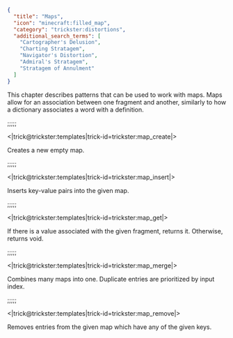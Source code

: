 ```json
{
  "title": "Maps",
  "icon": "minecraft:filled_map",
  "category": "trickster:distortions",
  "additional_search_terms": [
    "Cartographer's Delusion",
    "Charting Stratagem",
    "Navigator's Distortion",
    "Admiral's Stratagem",
    "Stratagem of Annulment"
  ]
}
```

This chapter describes patterns that can be used to work with maps. 
Maps allow for an association between one fragment and another, 
similarly to how a dictionary associates a word with a definition.

;;;;;

<|trick@trickster:templates|trick-id=trickster:map_create|>

Creates a new empty map.

;;;;;

<|trick@trickster:templates|trick-id=trickster:map_insert|>

Inserts key-value pairs into the given map.

;;;;;

<|trick@trickster:templates|trick-id=trickster:map_get|>

If there is a value associated with the given fragment, returns it. Otherwise, returns void.

;;;;;

<|trick@trickster:templates|trick-id=trickster:map_merge|>

Combines many maps into one. Duplicate entries are prioritized by input index.

;;;;;

<|trick@trickster:templates|trick-id=trickster:map_remove|>

Removes entries from the given map which have any of the given keys.
